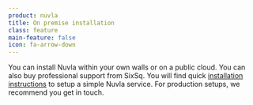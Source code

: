 ```yaml
---
product: nuvla
title: On premise installation
class: feature
main-feature: false
icon: fa-arrow-down
---
```


You can install Nuvla within your own walls or on a public cloud. You can also buy professional support from SixSq. You will find quick [installation instructions](https://docs.nuvla.io) to setup a simple Nuvla service.  For production setups, we recommend you get in touch.
